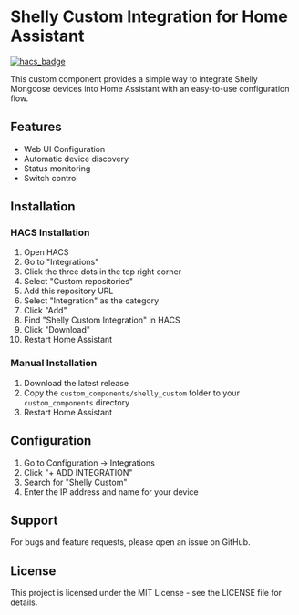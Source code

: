 # Shelly Custom Integration for Home Assistant

[![hacs_badge](https://img.shields.io/badge/HACS-Custom-orange.svg)](https://github.com/custom-components/hacs)

This custom component provides a simple way to integrate Shelly Mongoose devices into Home Assistant with an easy-to-use configuration flow.

## Features

- Web UI Configuration
- Automatic device discovery
- Status monitoring
- Switch control

## Installation

### HACS Installation
1. Open HACS
2. Go to "Integrations"
3. Click the three dots in the top right corner
4. Select "Custom repositories"
5. Add this repository URL
6. Select "Integration" as the category
7. Click "Add"
8. Find "Shelly Custom Integration" in HACS
9. Click "Download"
10. Restart Home Assistant

### Manual Installation
1. Download the latest release
2. Copy the `custom_components/shelly_custom` folder to your `custom_components` directory
3. Restart Home Assistant

## Configuration

1. Go to Configuration → Integrations
2. Click "+ ADD INTEGRATION"
3. Search for "Shelly Custom"
4. Enter the IP address and name for your device

## Support

For bugs and feature requests, please open an issue on GitHub.

## License

This project is licensed under the MIT License - see the LICENSE file for details.

